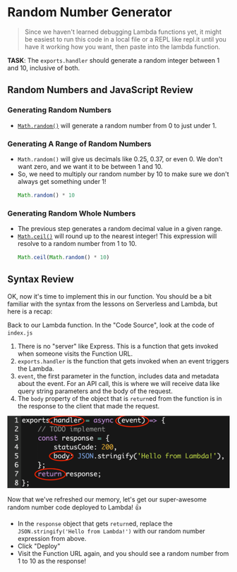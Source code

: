 # Random Number Generator

> Since we haven't learned debugging Lambda functions yet, it might be easiest to run this code in a local file or a REPL like repl.it until you have it working how you want, then paste into the lambda function.

**TASK**: The `exports.handler` should generate a random integer between 1 and 10, inclusive of both.

## Random Numbers and JavaScript Review

### Generating Random Numbers

- [`Math.random()`](https://developer.mozilla.org/en-US/docs/Web/JavaScript/Reference/Global_Objects/Math/random) will generate a random number from 0 to just under 1.

### Generating A Range of Random Numbers

- `Math.random()` will give us decimals like 0.25, 0.37, or even 0. We don't want zero, and we want it to be between 1 and 10.
- So, we need to multiply our random number by 10 to make sure we don't always get something under 1! 
    ```javascript
    Math.random() * 10
    ```

### Generating Random Whole Numbers
- The previous step generates a random decimal value in a given range.
- [`Math.ceil()`](https://developer.mozilla.org/en-US/docs/Web/JavaScript/Reference/Global_Objects/Math/ceil) will round up to the nearest integer! This expression will resolve to a random number from 1 to 10.
    ```javascript
    Math.ceil(Math.random() * 10)
    ```

## Syntax Review

OK, now it's time to implement this in our function. You should be a bit familiar with the syntax from the lessons on Serverless and Lambda, but here is a recap:

Back to our Lambda function. In the "Code Source", look at the code of `index.js`

1. There is no "server" like Express. This is a function that gets invoked when someone visits the Function URL.
2. `exports.handler` is the function that gets invoked when an event triggers the Lambda.
3. `event`, the first parameter in the function, includes data and metadata about the event. For an API call, this is where we will receive data like query string parameters and the body of the request.
4. The `body` property of the object that is `return`ed from the function is in the response to the client that made the request.

![Lambda Function Syntax](./assets/3.LambdaFunctionSyntax.png)

Now that we've refreshed our memory, let's get our super-awesome random number code deployed to Lambda! 👍
- In the `response` object that gets `return`ed, replace the `JSON.stringify('Hello from Lambda!')` with our random number expression from above.
- Click "Deploy"
- Visit the Function URL again, and you should see a random number from 1 to 10 as the response!